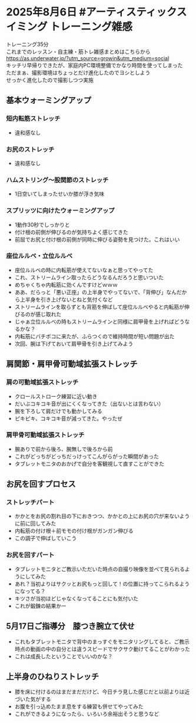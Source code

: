 # 2025年8月6日 #アーティスティックスイミング トレーニング雑感
トレーニング35分    
これまでのレッスン・自主練・筋トレ雑感まとめはこちらから  
https://as.underwater.jp/?utm_source=growin&utm_medium=social  
キッチリ早帰りできたが、家庭内PC環境整備でかなり時間を使ってしまった    
ただまぁ、撮影環境はちょっとだけ進化したのでヨシとしよう  
せっかく進化したので撮影しつつ実施    
## 基本ウォーミングアップ
### 短内転筋ストレッチ
- 違和感なし
### お尻のストレッチ
- 違和感なし
### ハムストリング～股関節のストレッチ
- 1日空いてしまったせいか膝が浮き気味
### スプリッツに向けたウォーミングアップ
- 1動作30秒でしっかりと
- 付け根の前側が伸びるのが気持ちよく感じてきた
- 前屈でお尻と付け根の前側が同時に伸びる姿勢を見つけた。これはいい
### 座位ルルベ・立位ルルベ
- 座位ルルベの時に内転筋が使えてないなぁと思ってやってた
- これ、ストリームライン取ったらどうなるんだろうと思いついた
- めちゃくちゃ内転筋に効くんですけどｗｗｗ
- ああ、だらっと「悪い正座」の上半身でやってないで、「背伸び」なんだから上半身を引き上げないとねと気付くなど
- ストリームラインを取らずとも背筋を伸ばして座位ルルベやると内転筋が伸びるのが感じ取れた
- じゃぁ立位ルルベの時もストリームラインと同様に肩甲骨を上げればどうなるかな？
- 内転筋にバチボコに来たが、ふらつくので維持時間が短い問題が出た
- 次回、腕は下げておいて肩甲骨を引き上げてみよう
## 肩関節・肩甲骨可動域拡張ストレッチ
### 肩の可動域拡張ストレッチ
- クロールストローク練習に近い動き
- だいぶコキコキ音が出にくくなってきた（出ないとは言わない）
- 腕を下ろして肩だけでも動かしてみる
- ピキピキ、コキコキ音が減ってきた。やったぜ
### 肩甲骨可動域拡張ストレッチ
- 腕ありで前から後ろ、腕無しで後ろから前
- これがどっちがどっちだっけってこんがらがった瞬間があった
- タブレットモニタのおかげで自分を客観視して直すことができた
## お尻を回すプロセス
### ストレッチパート
- かかとをお尻の割れ目の下におきつつ、かかとの上にお尻の穴が来ないように前に回してみた
- 内転筋の付け根＋前モモの付け根がガンガン伸びる
- この調子で伸ばしていこう
### お尻を回すパート
- タブレットモニタとご教示いただいた時点の自撮り映像を並べて見られるようにしてみた
- あれ？当初よりはサクッとお尻もっと回して！の位置に持ってこられるようになってる？
- キツさが当初ほどじゃなくなってることにも気付いた
- これが鍛錬の結果かー
## 5月17日ご指導分　膝つき腕立て伏せ
- これもタブレットモニタで背中のまっすぐをモニタリングしてると、ご教示時点の動画の中の自分とは違うスピードでサクサク動けてることがわかった
- これは成長したということでいいのかな？
## 上半身のひねりストレッチ
- 膝を床に付けるのはまだまだだけど、今日チラ見した感じだと以前よりは近づいた気がする
- お腹を引っ込めたまま息をする練習も併せてやってみた
- これができるようになったら、いろいろ余裕出そうと思うなど